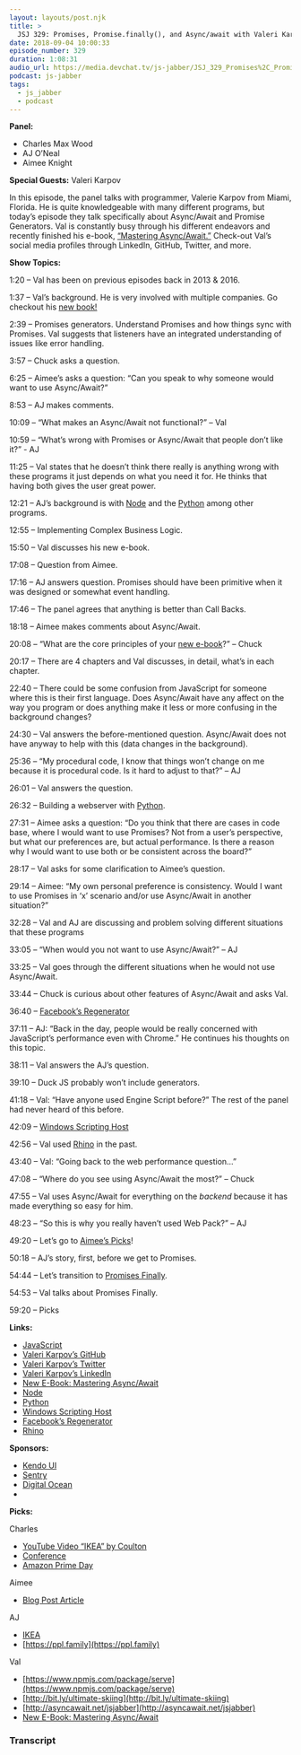 ```yaml
---
layout: layouts/post.njk
title: >
  JSJ 329: Promises, Promise.finally(), and Async/await with Valeri Karpov
date: 2018-09-04 10:00:33
episode_number: 329
duration: 1:08:31
audio_url: https://media.devchat.tv/js-jabber/JSJ_329_Promises%2C_Promise.finally%2C_and_Async_await_with_Valeri_Karpov.mp3
podcast: js-jabber
tags:
  - js_jabber
  - podcast
---
```


**Panel:**

- Charles Max Wood
- AJ O’Neal
- Aimee Knight

**Special Guests:** Valeri Karpov&nbsp;

In this episode, the panel talks with programmer, Valerie Karpov from Miami, Florida. He is quite knowledgeable with many different programs, but today’s episode they talk specifically about Async/Await and Promise Generators. Val is constantly busy through his different endeavors and recently finished his e-book, [“Mastering Async/Await.”](http://thecodebarbarian.com/new-ebook-mastering-async-await.html) Check-out Val’s social media profiles through LinkedIn, GitHub, Twitter, and more.

**Show Topics:**

1:20 – Val has been on previous episodes back in 2013 & 2016.

1:37 – Val’s background. He is very involved with multiple companies. Go checkout his [new book!](http://thecodebarbarian.com/new-ebook-mastering-async-await.html)

2:39 – Promises generators. Understand Promises and how things sync with Promises. Val suggests that listeners have an integrated understanding of issues like error handling.

3:57 – Chuck asks a question.

6:25 – Aimee’s asks a question: “Can you speak to why someone would want to use Async/Await?”

8:53 – AJ makes comments.

10:09 – “What makes an Async/Await not functional?” – Val

10:59 – “What’s wrong with Promises or Async/Await that people don’t like it?” - AJ

11:25 – Val states that he doesn’t think there really is anything wrong with these programs it just depends on what you need it for. He thinks that having both gives the user great power.

12:21 – AJ’s background is with [Node](https://nodejs.org/en/) and the [Python](https://www.python.org) among other programs.

12:55 – Implementing Complex Business Logic.

15:50 – Val discusses his new e-book.

17:08 – Question from Aimee.

17:16 – AJ answers question. Promises should have been primitive when it was designed or somewhat event handling.

17:46 – The panel agrees that anything is better than Call Backs.

18:18 – Aimee makes comments about Async/Await.

20:08 – “What are the core principles of your [new e-book](http://thecodebarbarian.com/new-ebook-mastering-async-await.html)?” – Chuck

20:17 – There are 4 chapters and Val discusses, in detail, what’s in each chapter.

22:40 – There could be some confusion from JavaScript for someone where this is their first language. Does Async/Await have any affect on the way you program or does anything make it less or more confusing in the background changes?

24:30 – Val answers the before-mentioned question. Async/Await does not have anyway to help with this (data changes in the background).

25:36 – “My procedural code, I know that things won’t change on me because it is procedural code. Is it hard to adjust to that?” – AJ

26:01 – Val answers the question.

26:32 – Building a webserver with [Python](https://www.python.org).&nbsp;

27:31 – Aimee asks a question: “Do you think that there are cases in code base, where I would want to use Promises? Not from a user’s perspective, but what our preferences are, but actual performance. Is there a reason why I would want to use both or be consistent across the board?”

28:17 – Val asks for some clarification to Aimee’s question.

29:14 – Aimee: “My own personal preference is consistency. Would I want to use Promises in ‘x’ scenario and/or use Async/Await in another situation?”

32:28 – Val and AJ are discussing and problem solving different situations that these programs

33:05 – “When would you not want to use Async/Await?” – AJ

33:25 – Val goes through the different situations when he would not use Async/Await.&nbsp;

33:44 – Chuck is curious about other features of Async/Await and asks Val.

36:40 – [Facebook’s Regenerator](https://github.com/facebook/regenerator)

37:11 – AJ: “Back in the day, people would be really concerned with JavaScript’s performance even with Chrome.” He continues his thoughts on this topic.

38:11 – Val answers the AJ’s question.

39:10 – Duck JS probably won’t include generators.

41:18 – Val: “Have anyone used Engine Script before?” The rest of the panel had never heard of this before.

42:09 – [Windows Scripting Host](https://docs.microsoft.com/en-us/windows-server/administration/windows-commands/wscript)

42:56 – Val used [Rhino](https://www.rhino3d.com) in the past.

43:40 – Val: “Going back to the web performance question...”

47:08 – “Where do you see using Async/Await the most?” – Chuck

47:55 – Val uses Async/Await for everything on the _backend_ because it has made everything so easy for him.

48:23 – “So this is why you really haven’t used Web Pack?” – AJ

49:20 – Let’s go to [Aimee’s Picks](https://mathiasbynens.be/notes/async-stack-traces)!

50:18 – AJ’s story, first, before we get to Promises.

54:44 – Let’s transition to [Promises Finally](https://developer.mozilla.org/en-US/docs/Web/JavaScript/Reference/Global_Objects/Promise/finally).

54:53 – Val talks about Promises Finally.

59:20 – Picks

**Links:**

- [JavaScript](https://www.javascript.com)
- [Valeri Karpov’s GitHub](https://github.com/vkarpov15)
- [Valeri Karpov’s Twitter](https://twitter.com/code_barbarian)
- [Valeri Karpov’s LinkedIn](https://www.linkedin.com/in/valeri-karpov-64b48138)
- [New E-Book: Mastering Async/Await](http://thecodebarbarian.com/new-ebook-mastering-async-await.html)
- [Node](https://nodejs.org/en/)
- [Python](https://www.python.org)
- [Windows Scripting Host](https://docs.microsoft.com/en-us/windows-server/administration/windows-commands/wscript)
- [Facebook’s Regenerator](https://github.com/facebook/regenerator)
- [Rhino](https://www.rhino3d.com)

**Sponsors:**

- [Kendo UI](https://www.telerik.com/kendo-ui?utm_medium=social-paid&utm_source=devchattv&utm_campaign=kendo-ui-awareness-jsjabber)
- [Sentry](https://sentry.io/welcome/)
- [Digital Ocean](https://www.digitalocean.com/)
-

**Picks:**

Charles

- [YouTube Video “IKEA” by Coulton](https://www.youtube.com/watch?v=IUPu_ipbVB0)
- [Conference](https://www.frameworksummit.com)
- [Amazon Prime Day](https://www.amazon.com/Prime-Day/b?ie=UTF8&node=13887280011)

Aimee

- [Blog Post Article](https://mathiasbynens.be/notes/async-stack-traces)

AJ

- [IKEA](https://www.youtube.com/watch?v=IUPu_ipbVB0)
- [https://ppl.family](https://ppl.family)

Val

- [https://www.npmjs.com/package/serve](https://www.npmjs.com/package/serve)
- [http://bit.ly/ultimate-skiing](http://bit.ly/ultimate-skiing)
- [http://asyncawait.net/jsjabber](http://asyncawait.net/jsjabber)
- [New E-Book: Mastering Async/Await](http://thecodebarbarian.com/new-ebook-mastering-async-await.html)

### Transcript

